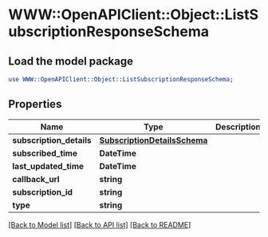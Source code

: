 # WWW::OpenAPIClient::Object::ListSubscriptionResponseSchema

## Load the model package
```perl
use WWW::OpenAPIClient::Object::ListSubscriptionResponseSchema;
```

## Properties
Name | Type | Description | Notes
------------ | ------------- | ------------- | -------------
**subscription_details** | [**SubscriptionDetailsSchema**](SubscriptionDetailsSchema.md) |  | [optional] 
**subscribed_time** | **DateTime** |  | [optional] 
**last_updated_time** | **DateTime** |  | [optional] 
**callback_url** | **string** |  | [optional] 
**subscription_id** | **string** |  | [optional] 
**type** | **string** |  | [optional] 

[[Back to Model list]](../README.md#documentation-for-models) [[Back to API list]](../README.md#documentation-for-api-endpoints) [[Back to README]](../README.md)


